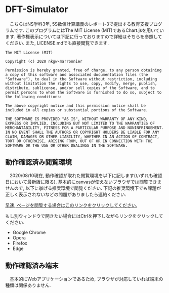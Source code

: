 # DFT-Simulator
　こちらはNS学科3年, 5S数値計算講義のレポート3で提出する教育支援プログラムです. このプログラムにはThe MIT License (MIT)であるChart.jsを用いています. 著作権表示については下記に行っておりますので詳細はそちらを参照してください. また, LICENSE.mdでも直接閲覧できます.
```
The MIT License (MIT)

Copyright (c) 2020 nkgw-marronnier

Permission is hereby granted, free of charge, to any person obtaining a copy of this software and associated documentation files (the "Software"), to deal in the Software without restriction, including without limitation the rights to use, copy, modify, merge, publish, distribute, sublicense, and/or sell copies of the Software, and to permit persons to whom the Software is furnished to do so, subject to the following conditions:

The above copyright notice and this permission notice shall be included in all copies or substantial portions of the Software.

THE SOFTWARE IS PROVIDED "AS IS", WITHOUT WARRANTY OF ANY KIND, EXPRESS OR IMPLIED, INCLUDING BUT NOT LIMITED TO THE WARRANTIES OF MERCHANTABILITY, FITNESS FOR A PARTICULAR PURPOSE AND NONINFRINGEMENT. IN NO EVENT SHALL THE AUTHORS OR COPYRIGHT HOLDERS BE LIABLE FOR ANY CLAIM, DAMAGES OR OTHER LIABILITY, WHETHER IN AN ACTION OF CONTRACT, TORT OR OTHERWISE, ARISING FROM, OUT OF OR IN CONNECTION WITH THE SOFTWARE OR THE USE OR OTHER DEALINGS IN THE SOFTWARE.
```

## 動作確認済み閲覧環境
　2020/08/10現在, 動作確認が取れた閲覧環境を以下に記します(いずれも確認日において最新版に限る). 基本的にcanvasが使えないブラウザでは閲覧できませんので, 以下に挙げる推奨環境で閲覧ください. 下記の推奨環境下でも課題が正しく表示されないなどの問題がありましたら連絡ください.

[早速, ページを閲覧する場合はこのリンクをクリックしてください.](https://nkgw-marronnier.github.io/DFT-Simulator/index.html)

もし別ウィンドウで開きたい場合にはCtrlを押下しながらリンクをクリックしてください.

* Google Chrome
* Opera
* Firefox
* Edge

## 動作確認済み端末
　基本的にWebアプリケーションであるため, ブラウザが対応していれば端末の種類は関係ありません.
